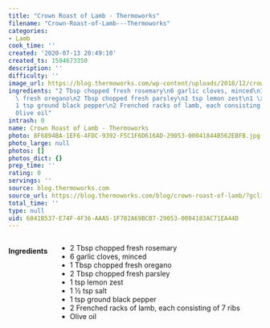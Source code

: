 ```yaml
---
title: "Crown Roast of Lamb - Thermoworks"
filename: "Crown-Roast-of-Lamb---Thermoworks"
categories:
- Lamb
cook_time: ''
created: '2020-07-13 20:49:10'
created_ts: 1594673350
description: ''
difficulty: ''
image_url: https://blog.thermoworks.com/wp-content/uploads/2018/12/crown_roast_lamb_mk4_chefalarm-44-of-52-1024x683.jpg
ingredients: "2 Tbsp chopped fresh rosemary\n6 garlic cloves, minced\n1 Tbsp chopped\
  \ fresh oregano\n2 Tbsp chopped fresh parsley\n1 tsp lemon zest\n1 \xBD tsp salt\n\
  1 tsp ground black pepper\n2 Frenched racks of lamb, each consisting of 7 ribs\n\
  Olive oil"
intrash: 0
name: Crown Roast of Lamb - Thermoworks
photo: 8F6894BA-1EF6-4FDC-9392-F5C1F6D616AD-29053-00041844B562EBFB.jpg
photo_large: null
photos: []
photos_dict: {}
prep_time: ''
rating: 0
servings: ''
source: blog.thermoworks.com
source_url: https://blog.thermoworks.com/blog/crown-roast-of-lamb/?gclid=CjwKCAjwjLD4BRAiEiwAg5NBFpYV0Z_X92bJ1jt70QHkxlKyzQA4cgZ6w8gUOGinMba5osRApA8vlBoCiwMQAvD_BwE
total_time: ''
type: null
uid: 6841B537-E74F-4F36-AAA5-1F702A69BCB7-29053-0004183AC71EA44D
---
```

<div class="large-8 medium-7 columns" id="writeup">	</div><!-- #writeup -->
</div><!-- #row-one -->
<div class="row" id="row-two">	<div class="medium-4 small-5 columns"><h4 id="ingredients">Ingredients</h4><div class="box box-ingredients content"><ul>
<li>2 Tbsp chopped fresh rosemary</li>
<li>6 garlic cloves, minced</li>
<li>1 Tbsp chopped fresh oregano</li>
<li>2 Tbsp chopped fresh parsley</li>
<li>1 tsp lemon zest</li>
<li>1 ½ tsp salt</li>
<li>1 tsp ground black pepper</li>
<li>2 Frenched racks of lamb, each consisting of 7 ribs</li>
<li>Olive oil</li>
</ul>
</div>	</div>	<div class="medium-6 small-7 columns">	</div>
